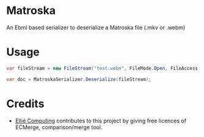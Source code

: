 # Matroska
An Ebml based serializer to deserialize a Matroska file (.mkv or .webm)

# Usage
``` c#
var fileStream = new FileStream("test.webm", FileMode.Open, FileAccess.Read);

var doc = MatroskaSerializer.Deserialize(fileStream);
```

# Credits
- [Ellié Computing](http://www.elliecomputing.com) contributes to this project by giving free licences of ECMerge, comparison/merge tool.
